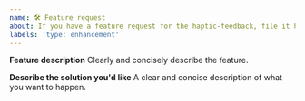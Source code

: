 ```yaml
---
name: 🛠 Feature request
about: If you have a feature request for the haptic-feedback, file it here.
labels: 'type: enhancement'
---
```


**Feature description**
Clearly and concisely describe the feature.

**Describe the solution you'd like**
A clear and concise description of what you want to happen.